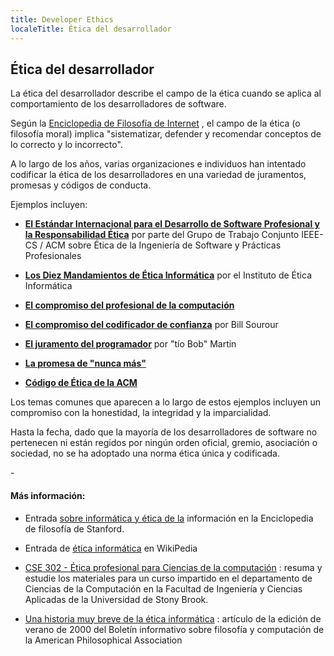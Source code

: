 ```yaml
---
title: Developer Ethics
localeTitle: Ética del desarrollador
---
```

## Ética del desarrollador

La ética del desarrollador describe el campo de la ética cuando se aplica al comportamiento de los desarrolladores de software.

Según la [Enciclopedia de Filosofía de Internet](http://www.iep.utm.edu/ethics/) , el campo de la ética (o filosofía moral) implica "sistematizar, defender y recomendar conceptos de lo correcto y lo incorrecto".

A lo largo de los años, varias organizaciones e individuos han intentado codificar la ética de los desarrolladores en una variedad de juramentos, promesas y códigos de conducta.

Ejemplos incluyen:

*   [**El Estándar Internacional para el Desarrollo de Software Profesional y la Responsabilidad Ética**](http://seeri.etsu.edu/TheSECode.htm) por parte del Grupo de Trabajo Conjunto IEEE-CS / ACM sobre Ética de la Ingeniería de Software y Prácticas Profesionales
    
*   [**Los Diez Mandamientos de Ética Informática**](http://computerethicsinstitute.org/publications/tencommandments.html) por el Instituto de Ética Informática
    
*   [**El compromiso del profesional de la computación**](http://pledge-of-the-computing-professional.org/home-page/the-oath)
    
*   [**El compromiso del codificador de confianza**](https://medium.com/@BillSourour/the-trustworthy-coders-pledge-aa5ba046c5aa) por Bill Sourour
    
*   [**El juramento del programador**](https://www.youtube.com/watch?v=36NgPu9OyRM&list=PLWKjhJtqVAbno-B4RmJHCDO0ZUKC2tpUQ) por "tío Bob" Martin
    
*   [**La promesa de "nunca más"**](http://neveragain.tech)
    
*   [**Código de Ética de la ACM**](http://www.acm.org/about-acm/acm-code-of-ethics-and-professional-conduct)
    

Los temas comunes que aparecen a lo largo de estos ejemplos incluyen un compromiso con la honestidad, la integridad y la imparcialidad.

Hasta la fecha, dado que la mayoría de los desarrolladores de software no pertenecen ni están regidos por ningún orden oficial, gremio, asociación o sociedad, no se ha adoptado una norma ética única y codificada.

\-

#### Más información:

*   Entrada [sobre informática y ética de la](https://plato.stanford.edu/archives/win2014/entries/ethics-computer/) información en la Enciclopedia de filosofía de Stanford.
    
*   Entrada de [ética informática](https://en.wikipedia.org/wiki/Computer_ethics) en WikiPedia
    
*   [CSE 302 - Ética profesional para Ciencias de la computación](http://www3.cs.stonybrook.edu/~mueller/teaching/cse302/) : resuma y estudie los materiales para un curso impartido en el departamento de Ciencias de la Computación en la Facultad de Ingeniería y Ciencias Aplicadas de la Universidad de Stony Brook.
    
*   [Una historia muy breve de la ética informática](https://web.archive.org/web/20080418122849/http://www.southernct.edu/organizations/rccs/resources/research/introduction/bynum_shrt_hist.html) : artículo de la edición de verano de 2000 del Boletín informativo sobre filosofía y computación de la American Philosophical Association